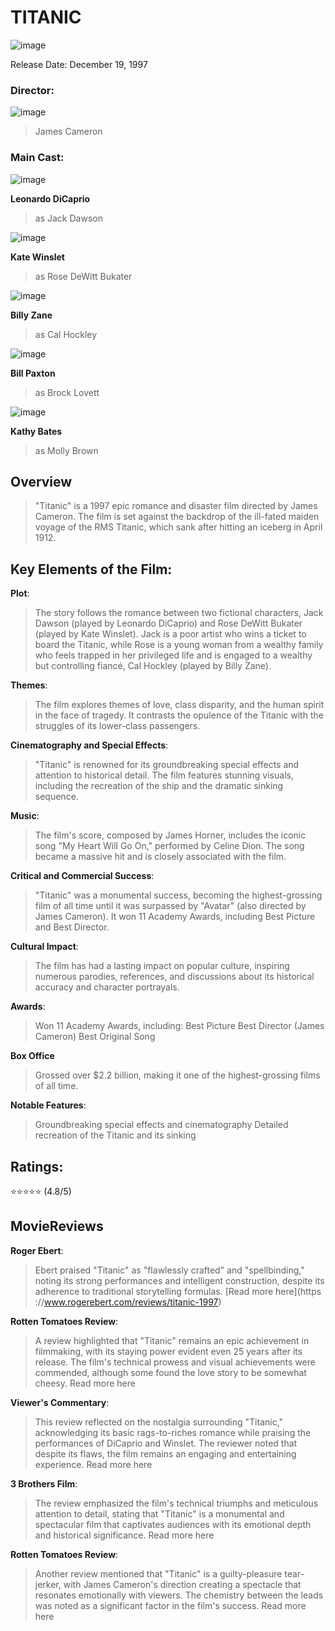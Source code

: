 # **TITANIC**
![image](https://github.com/user-attachments/assets/fa16a4d3-d4fa-4691-87d2-94e5b54c6519)


Release Date: December 19, 1997
### Director:
![image](https://github.com/user-attachments/assets/264c01df-cf7a-4613-88d5-5fb403a39814)



> James Cameron


### Main Cast:
![image](https://github.com/user-attachments/assets/b70de28e-52b3-45fb-a147-419b758a959a)




**Leonardo DiCaprio** 





> as Jack Dawson


![image](https://github.com/user-attachments/assets/6757c73d-32ad-439e-905e-f51f94afb454)





**Kate Winslet** 




> as Rose DeWitt Bukater



![image](https://github.com/user-attachments/assets/d4492c60-c9f2-4d93-a3df-15f414866873)





**Billy Zane** 



> as Cal Hockley



![image](https://github.com/user-attachments/assets/9a683999-887b-47de-9357-095fdd31ca0d)




**Bill Paxton** 




> as Brock Lovett



![image](https://github.com/user-attachments/assets/ce49d7fb-1b9b-4514-9895-08623002d93e)




**Kathy Bates** 



> as Molly Brown





## Overview
 > "Titanic" is a 1997 epic romance and disaster film directed by James Cameron. The film is set against the backdrop of the ill-fated maiden voyage of the RMS Titanic, which sank after hitting an iceberg in April 1912.


 ## Key Elements of the Film:
**Plot**: 
> The story follows the romance between two fictional characters, Jack Dawson (played by Leonardo DiCaprio) and Rose DeWitt Bukater (played by Kate Winslet). Jack is a poor artist who wins a ticket to board the Titanic, while Rose is a young woman from a wealthy family who feels trapped in her privileged life and is engaged to a wealthy but controlling fiancé, Cal Hockley (played by Billy Zane).

**Themes**: 
> The film explores themes of love, class disparity, and the human spirit in the face of tragedy. It contrasts the opulence of the Titanic with the struggles of its lower-class passengers.

**Cinematography and Special Effects**: 
> "Titanic" is renowned for its groundbreaking special effects and attention to historical detail. The film features stunning visuals, including the recreation of the ship and the dramatic sinking sequence.

**Music**: 
> The film's score, composed by James Horner, includes the iconic song "My Heart Will Go On," performed by Celine Dion. The song became a massive hit and is closely associated with the film.

**Critical and Commercial Success**: 
> "Titanic" was a monumental success, becoming the highest-grossing film of all time until it was surpassed by "Avatar" (also directed by James Cameron). It won 11 Academy Awards, including Best Picture and Best Director.

**Cultural Impact**:
> The film has had a lasting impact on popular culture, inspiring numerous parodies, references, and discussions about its historical accuracy and character portrayals.

**Awards**:
> Won 11 Academy Awards, including:
> Best Picture
> Best Director (James Cameron)
> Best Original Song

**Box Office**
> Grossed over $2.2 billion, making it one of the highest-grossing films of all time.

**Notable Features**:
> Groundbreaking special effects and cinematography
> Detailed recreation of the Titanic and its sinking

## **Ratings**:
⭐⭐⭐⭐⭐ (4.8/5)

## **MovieReviews**
**Roger Ebert**: 
> Ebert praised "Titanic" as "flawlessly crafted" and "spellbinding," noting its strong performances and intelligent construction, despite its adherence to traditional storytelling formulas. [Read more here](https ://www.rogerebert.com/reviews/titanic-1997)

**Rotten Tomatoes Review**: 
> A review highlighted that "Titanic" remains an epic achievement in filmmaking, with its staying power evident even 25 years after its release. The film's technical prowess and visual achievements were commended, although some found the love story to be somewhat cheesy. Read more here

**Viewer's Commentary**: 
> This review reflected on the nostalgia surrounding "Titanic," acknowledging its basic rags-to-riches romance while praising the performances of DiCaprio and Winslet. The reviewer noted that despite its flaws, the film remains an engaging and entertaining experience. Read more here

**3 Brothers Film**: 
> The review emphasized the film's technical triumphs and meticulous attention to detail, stating that "Titanic" is a monumental and spectacular film that captivates audiences with its emotional depth and historical significance. Read more here

**Rotten Tomatoes Review**: 
> Another review mentioned that "Titanic" is a guilty-pleasure tear-jerker, with James Cameron's direction creating a spectacle that resonates emotionally with viewers. The chemistry between the leads was noted as a significant factor in the film's success. Read more here




